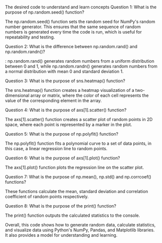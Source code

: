 The desired code to understand and learn concepts
Question 1: What is the purpose of np.random.seed() function?

The np.random.seed() function sets the random seed for NumPy's random number generator. This ensures that the same sequence of random numbers is generated every time the code is run, which is useful for repeatability and testing.

Question 2: What is the difference between np.random.rand() and np.random.randn()?

: np.random.rand() generates random numbers from a uniform distribution between 0 and 1, while np.random.randn() generates random numbers from a normal distribution with mean 0 and standard deviation 1.

Question 3: What is the purpose of sns.heatmap() function?

The sns.heatmap() function creates a heatmap visualization of a two-dimensional array or matrix, where the color of each cell represents the value of the corresponding element in the array.



Question 4: What is the purpose of axs[1].scatter() function?

The axs[1].scatter() function creates a scatter plot of random points in 2D space, where each point is represented by a marker in the plot.

Question 5: What is the purpose of np.polyfit() function?

The np.polyfit() function fits a polynomial curve to a set of data points, in this case, a linear regression line to random points.

Question 6: What is the purpose of axs[1].plot() function?

The axs[1].plot() function plots the regression line on the scatter plot.

Question 7: What is the purpose of np.mean(), np.std() and np.corrcoef() functions?

These functions calculate the mean, standard deviation and correlation coefficient of random points respectively.

Question 8: What is the purpose of the print() function?

The print() function outputs the calculated statistics to the console.

Overall, this code shows how to generate random data, calculate statistics, and visualize data using Python's NumPy, Pandas, and Matplotlib libraries. It also provides a model for understanding and learning.
